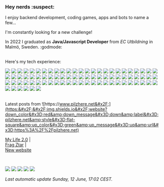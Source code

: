 <h3>Hey nerds :suspect:</h3>
<p>
    I enjoy backend development, coding games, apps and bots to name a few...

I&#39;m constantly looking for a new challenge!
    
In 2022 I graduated as **Java&#x2F;Javascript Developer** from *EC Utbildning* in Malmö, Sweden. :godmode:
    <br/>
    <br/>
    
Here&#39;s my tech experience:

![](https:&#x2F;&#x2F;img.shields.io&#x2F;badge&#x2F;MongoDB-4EA94B?style&#x3D;flat-square&amp;logo&#x3D;mongodb&amp;logoColor&#x3D;white) ![](	https:&#x2F;&#x2F;img.shields.io&#x2F;badge&#x2F;GitHub_Actions-2088FF?style&#x3D;flat-square&amp;logo&#x3D;github-actions&amp;logoColor&#x3D;white) ![](https:&#x2F;&#x2F;img.shields.io&#x2F;badge&#x2F;Heroku-430098?style&#x3D;flat-square&amp;logo&#x3D;heroku&amp;logoColor&#x3D;white) ![](https:&#x2F;&#x2F;img.shields.io&#x2F;badge&#x2F;MariaDB-003545?style&#x3D;flat-square&amp;logo&#x3D;mariadb&amp;logoColor&#x3D;white) ![](https:&#x2F;&#x2F;img.shields.io&#x2F;badge&#x2F;Bootstrap-563D7C?style&#x3D;flat-square&amp;logo&#x3D;bootstrap&amp;logoColor&#x3D;white) ![](	https:&#x2F;&#x2F;img.shields.io&#x2F;badge&#x2F;CMake-064F8C?style&#x3D;flat-square&amp;logo&#x3D;cmake&amp;logoColor&#x3D;white) ![](	https:&#x2F;&#x2F;img.shields.io&#x2F;badge&#x2F;gradle-02303A?style&#x3D;flat-square&amp;logo&#x3D;gradle&amp;logoColor&#x3D;white) ![](https:&#x2F;&#x2F;img.shields.io&#x2F;badge&#x2F;Junit5-25A162?style&#x3D;flat-square&amp;logo&#x3D;junit5&amp;logoColor&#x3D;white) ![](https:&#x2F;&#x2F;img.shields.io&#x2F;badge&#x2F;JWT-000000?style&#x3D;flat-square&amp;logo&#x3D;JSON%20web%20tokens&amp;logoColor&#x3D;white) ![](https:&#x2F;&#x2F;img.shields.io&#x2F;badge&#x2F;Markdown-000000?style&#x3D;flat-square&amp;logo&#x3D;markdown&amp;logoColor&#x3D;white) ![](https:&#x2F;&#x2F;img.shields.io&#x2F;badge&#x2F;Node.js-339933?style&#x3D;flat-square&amp;logo&#x3D;nodedotjs&amp;logoColor&#x3D;white) ![](https:&#x2F;&#x2F;img.shields.io&#x2F;badge&#x2F;Material%20UI-007FFF?style&#x3D;flat-square&amp;logo&#x3D;mui&amp;logoColor&#x3D;white) ![](https:&#x2F;&#x2F;img.shields.io&#x2F;badge&#x2F;next.js-000000?style&#x3D;flat-square&amp;logo&#x3D;nextdotjs&amp;logoColor&#x3D;white) ![](https:&#x2F;&#x2F;img.shields.io&#x2F;badge&#x2F;npm-CB3837?style&#x3D;flat-square&amp;logo&#x3D;npm&amp;logoColor&#x3D;white) ![](https:&#x2F;&#x2F;img.shields.io&#x2F;badge&#x2F;NuGet-004880?style&#x3D;flat-square&amp;logo&#x3D;nuget&amp;logoColor&#x3D;white) ![](https:&#x2F;&#x2F;img.shields.io&#x2F;badge&#x2F;OpenGL-FFFFFF?style&#x3D;flat-square&amp;logo&#x3D;opengl) ![](	https:&#x2F;&#x2F;img.shields.io&#x2F;badge&#x2F;React-20232A?style&#x3D;flat-square&amp;logo&#x3D;react&amp;logoColor&#x3D;61DAFB) ![](	https:&#x2F;&#x2F;img.shields.io&#x2F;badge&#x2F;React_Router-CA4245?style&#x3D;flat-square&amp;logo&#x3D;react-router&amp;logoColor&#x3D;white) ![](https:&#x2F;&#x2F;img.shields.io&#x2F;badge&#x2F;Redux-593D88?style&#x3D;flat-square&amp;logo&#x3D;redux&amp;logoColor&#x3D;white) ![](	https:&#x2F;&#x2F;img.shields.io&#x2F;badge&#x2F;Shell_Script-121011?style&#x3D;flat-square&amp;logo&#x3D;gnu-bash&amp;logoColor&#x3D;white) ![](	https:&#x2F;&#x2F;img.shields.io&#x2F;badge&#x2F;Spring_Boot-F2F4F9?style&#x3D;flat-square&amp;logo&#x3D;spring-boot) ![](https:&#x2F;&#x2F;img.shields.io&#x2F;badge&#x2F;Unity-100000?style&#x3D;flat-square&amp;logo&#x3D;unity&amp;logoColor&#x3D;white) ![](https:&#x2F;&#x2F;img.shields.io&#x2F;badge&#x2F;Swagger-85EA2D?style&#x3D;flat-square&amp;logo&#x3D;Swagger&amp;logoColor&#x3D;white) ![](https:&#x2F;&#x2F;img.shields.io&#x2F;badge&#x2F;Tailwind_CSS-38B2AC?style&#x3D;flat-square&amp;logo&#x3D;tailwind-css&amp;logoColor&#x3D;white) ![](	https:&#x2F;&#x2F;img.shields.io&#x2F;badge&#x2F;ThreeJs-black?style&#x3D;flat-square&amp;logo&#x3D;three.js&amp;logoColor&#x3D;white) ![](https:&#x2F;&#x2F;img.shields.io&#x2F;badge&#x2F;-Unreal%20Engine-313131?style&#x3D;flat-square&amp;logo&#x3D;unreal-engine&amp;logoColor&#x3D;white) ![](https:&#x2F;&#x2F;img.shields.io&#x2F;badge&#x2F;Webpack-8DD6F9?style&#x3D;flat-square&amp;logo&#x3D;Webpack&amp;logoColor&#x3D;white) ![](https:&#x2F;&#x2F;img.shields.io&#x2F;badge&#x2F;Xampp-F37623?style&#x3D;flat-square&amp;logo&#x3D;xampp&amp;logoColor&#x3D;white) ![](https:&#x2F;&#x2F;img.shields.io&#x2F;badge&#x2F;Bitbucket-0747a6?style&#x3D;flat-square&amp;logo&#x3D;bitbucket&amp;logoColor&#x3D;white) ![](	https:&#x2F;&#x2F;img.shields.io&#x2F;badge&#x2F;Itch.io-FA5C5C?style&#x3D;flat-square&amp;logo&#x3D;itchdotio&amp;logoColor&#x3D;white) ![](https:&#x2F;&#x2F;img.shields.io&#x2F;badge&#x2F;Steam-000000?style&#x3D;flat-square&amp;logo&#x3D;steam&amp;logoColor&#x3D;white) ![](https:&#x2F;&#x2F;img.shields.io&#x2F;badge&#x2F;Android_Studio-3DDC84?style&#x3D;flat-square&amp;logo&#x3D;android-studio&amp;logoColor&#x3D;white) ![](https:&#x2F;&#x2F;img.shields.io&#x2F;badge&#x2F;C%23-239120?style&#x3D;flat-square&amp;logo&#x3D;c-sharp&amp;logoColor&#x3D;white) ![](	https:&#x2F;&#x2F;img.shields.io&#x2F;badge&#x2F;Slack-4A154B?style&#x3D;flat-square&amp;logo&#x3D;slack&amp;logoColor&#x3D;white) ![](	https:&#x2F;&#x2F;img.shields.io&#x2F;badge&#x2F;Discord-5865F2?style&#x3D;flat-square&amp;logo&#x3D;discord&amp;logoColor&#x3D;white) ![](https:&#x2F;&#x2F;img.shields.io&#x2F;badge&#x2F;CLion-000000?style&#x3D;flat-square&amp;logo&#x3D;clion&amp;logoColor&#x3D;white) ![](https:&#x2F;&#x2F;img.shields.io&#x2F;badge&#x2F;Eclipse-2C2255?style&#x3D;flat-square&amp;logo&#x3D;eclipse&amp;logoColor&#x3D;white) ![](https:&#x2F;&#x2F;img.shields.io&#x2F;badge&#x2F;GIT-E44C30?style&#x3D;flat-square&amp;logo&#x3D;git&amp;logoColor&#x3D;white) ![](https:&#x2F;&#x2F;img.shields.io&#x2F;badge&#x2F;IntelliJIDEA-000000.svg?style&#x3D;flat-square&amp;logo&#x3D;intellij-idea&amp;logoColor&#x3D;white) ![](	https:&#x2F;&#x2F;img.shields.io&#x2F;badge&#x2F;Notepad++-90E59A.svg?style&#x3D;flat-square&amp;logo&#x3D;notepad%2B%2B&amp;logoColor&#x3D;black) ![](https:&#x2F;&#x2F;img.shields.io&#x2F;badge&#x2F;Rider-000000?style&#x3D;flat-square&amp;logo&#x3D;Rider&amp;logoColor&#x3D;white) ![](https:&#x2F;&#x2F;img.shields.io&#x2F;badge&#x2F;Visual_Studio-5C2D91?style&#x3D;flat-square&amp;logo&#x3D;visual%20studio&amp;logoColor&#x3D;white) ![](https:&#x2F;&#x2F;img.shields.io&#x2F;badge&#x2F;Firefox_Browser-FF7139?style&#x3D;flat-square&amp;logo&#x3D;Firefox-Browser&amp;logoColor&#x3D;white) ![](https:&#x2F;&#x2F;img.shields.io&#x2F;badge&#x2F;Visual_Studio_Code-0078D4?style&#x3D;flat-square&amp;logo&#x3D;visual%20studio%20code&amp;logoColor&#x3D;white) ![](https:&#x2F;&#x2F;img.shields.io&#x2F;badge&#x2F;WebStorm-000000?style&#x3D;flat-square&amp;logo&#x3D;WebStorm&amp;logoColor&#x3D;white) ![](	https:&#x2F;&#x2F;img.shields.io&#x2F;badge&#x2F;C%2B%2B-00599C?style&#x3D;flat-square&amp;logo&#x3D;c%2B%2B&amp;logoColor&#x3D;white) ![](https:&#x2F;&#x2F;img.shields.io&#x2F;badge&#x2F;CSS3-1572B6?style&#x3D;flat-square&amp;logo&#x3D;css3&amp;logoColor&#x3D;white) ![](	https:&#x2F;&#x2F;img.shields.io&#x2F;badge&#x2F;Go-00ADD8?style&#x3D;flat-square&amp;logo&#x3D;go&amp;logoColor&#x3D;white) ![](https:&#x2F;&#x2F;img.shields.io&#x2F;badge&#x2F;HTML5-E34F26?style&#x3D;flat-square&amp;logo&#x3D;html5&amp;logoColor&#x3D;white) ![](https:&#x2F;&#x2F;img.shields.io&#x2F;badge&#x2F;Java-ED8B00?style&#x3D;flat-square&amp;logo&#x3D;java&amp;logoColor&#x3D;white) ![](	https:&#x2F;&#x2F;img.shields.io&#x2F;badge&#x2F;JavaScript-323330?style&#x3D;flat-square&amp;logo&#x3D;javascript&amp;logoColor&#x3D;F7DF1E) ![](	https:&#x2F;&#x2F;img.shields.io&#x2F;badge&#x2F;json-5E5C5C?style&#x3D;flat-square&amp;logo&#x3D;json&amp;logoColor&#x3D;white) ![](https:&#x2F;&#x2F;img.shields.io&#x2F;badge&#x2F;Lua-2C2D72?style&#x3D;flat-square&amp;logo&#x3D;lua&amp;logoColor&#x3D;white) ![](	https:&#x2F;&#x2F;img.shields.io&#x2F;badge&#x2F;eslint-3A33D1?style&#x3D;flat-square&amp;logo&#x3D;eslint&amp;logoColor&#x3D;white) ![](https:&#x2F;&#x2F;img.shields.io&#x2F;badge&#x2F;prettier-1A2C34?style&#x3D;flat-square&amp;logo&#x3D;prettier&amp;logoColor&#x3D;F7BA3E) ![](https:&#x2F;&#x2F;img.shields.io&#x2F;badge&#x2F;Trello-0052CC?style&#x3D;flat-square&amp;logo&#x3D;trello&amp;logoColor&#x3D;white) ![](https:&#x2F;&#x2F;img.shields.io&#x2F;badge&#x2F;Hibernate-59666C?style&#x3D;flat-square&amp;logo&#x3D;Hibernate&amp;logoColor&#x3D;white) ![](	https:&#x2F;&#x2F;img.shields.io&#x2F;badge&#x2F;Android-3DDC84?style&#x3D;flat-square&amp;logo&#x3D;android&amp;logoColor&#x3D;white) ![](https:&#x2F;&#x2F;img.shields.io&#x2F;badge&#x2F;Arch_Linux-1793D1?style&#x3D;flat-square&amp;logo&#x3D;arch-linux&amp;logoColor&#x3D;white) ![](https:&#x2F;&#x2F;img.shields.io&#x2F;badge&#x2F;Debian-A81D33?style&#x3D;flat-square&amp;logo&#x3D;debian&amp;logoColor&#x3D;white) ![](	https:&#x2F;&#x2F;img.shields.io&#x2F;badge&#x2F;Linux-FCC624?style&#x3D;flat-square&amp;logo&#x3D;linux&amp;logoColor&#x3D;black) ![](https:&#x2F;&#x2F;img.shields.io&#x2F;badge&#x2F;Jira-0052CC?style&#x3D;flat-square&amp;logo&#x3D;Jira&amp;logoColor&#x3D;white) ![](https:&#x2F;&#x2F;img.shields.io&#x2F;badge&#x2F;Linux_Mint-87CF3E?style&#x3D;flat-square&amp;logo&#x3D;linux-mint&amp;logoColor&#x3D;white) ![](https:&#x2F;&#x2F;img.shields.io&#x2F;badge&#x2F;manjaro-35BF5C?style&#x3D;flat-square&amp;logo&#x3D;manjaro&amp;logoColor&#x3D;white) ![](https:&#x2F;&#x2F;img.shields.io&#x2F;badge&#x2F;Pop!_OS-48B9C7?style&#x3D;flat-square&amp;logo&#x3D;Pop!_OS&amp;logoColor&#x3D;white) ![](	https:&#x2F;&#x2F;img.shields.io&#x2F;badge&#x2F;Ubuntu-E95420?style&#x3D;flat-square&amp;logo&#x3D;ubuntu&amp;logoColor&#x3D;white) ![](https:&#x2F;&#x2F;img.shields.io&#x2F;badge&#x2F;Windows_95-008080?style&#x3D;flat-square&amp;logo&#x3D;windows-95&amp;logoColor&#x3D;white) ![](	https:&#x2F;&#x2F;img.shields.io&#x2F;badge&#x2F;Windows-0078D6?style&#x3D;flat-square&amp;logo&#x3D;windows&amp;logoColor&#x3D;white) ![](https:&#x2F;&#x2F;img.shields.io&#x2F;badge&#x2F;Windows_XP-003399?style&#x3D;flat-square&amp;logo&#x3D;windows-xp&amp;logoColor&#x3D;white) ![](https:&#x2F;&#x2F;img.shields.io&#x2F;badge&#x2F;Raspberry%20Pi-A22846?style&#x3D;flat-square&amp;logo&#x3D;Raspberry%20Pi&amp;logoColor&#x3D;white) ![](https:&#x2F;&#x2F;img.shields.io&#x2F;badge&#x2F;Yarn-2C8EBB?style&#x3D;flat-square&amp;logo&#x3D;yarn&amp;logoColor&#x3D;white) ![](	https:&#x2F;&#x2F;img.shields.io&#x2F;badge&#x2F;GitHub-100000?style&#x3D;flat-square&amp;logo&#x3D;github&amp;logoColor&#x3D;white) ![](https:&#x2F;&#x2F;img.shields.io&#x2F;badge&#x2F;GitLab-330F63?style&#x3D;flat-square&amp;logo&#x3D;gitlab&amp;logoColor&#x3D;white) ![](https:&#x2F;&#x2F;img.shields.io&#x2F;badge&#x2F;LinkedIn-0077B5?style&#x3D;flat-square&amp;logo&#x3D;linkedin&amp;logoColor&#x3D;white) ![](https:&#x2F;&#x2F;img.shields.io&#x2F;badge&#x2F;Stack_Overflow-FE7A16?style&#x3D;flat-square&amp;logo&#x3D;stack-overflow&amp;logoColor&#x3D;white) ![](https:&#x2F;&#x2F;img.shields.io&#x2F;badge&#x2F;Audacity-0000CC?style&#x3D;flat-square&amp;logo&#x3D;audacity&amp;logoColor&#x3D;white) ![](	https:&#x2F;&#x2F;img.shields.io&#x2F;badge&#x2F;windows%20terminal-4D4D4D?style&#x3D;flat-square&amp;logo&#x3D;windows%20terminal&amp;logoColor&#x3D;white) ![](https:&#x2F;&#x2F;img.shields.io&#x2F;badge&#x2F;GNU%20Bash-4EAA25?style&#x3D;flat-square&amp;logo&#x3D;GNU%20Bash&amp;logoColor&#x3D;white) ![](https:&#x2F;&#x2F;img.shields.io&#x2F;badge&#x2F;Brave-FF1B2D?style&#x3D;flat-square&amp;logo&#x3D;Brave&amp;logoColor&#x3D;white) ![](https:&#x2F;&#x2F;img.shields.io&#x2F;badge&#x2F;Twitch-9146FF?style&#x3D;flat-square&amp;logo&#x3D;twitch&amp;logoColor&#x3D;white) ![](https:&#x2F;&#x2F;img.shields.io&#x2F;badge&#x2F;YouTube-FF0000?style&#x3D;flat-square&amp;logo&#x3D;youtube&amp;logoColor&#x3D;white)
    <br/>
    <br/>
    
Latest posts from ![https:&#x2F;&#x2F;www.pilzhere.net&#x2F;](https:&#x2F;&#x2F;img.shields.io&#x2F;website?down_color&#x3D;red&amp;down_message&#x3D;down&amp;label&#x3D;pilzhere.net&amp;style&#x3D;flat-square&amp;up_color&#x3D;green&amp;up_message&#x3D;up&amp;url&#x3D;https%3A%2F%2Fpilzhere.net)
    
[My Life 2.0](https:&#x2F;&#x2F;pilzhere.net&#x2F;posts&#x2F;news&#x2F;my-life-2-0&#x2F;)	|	
    [Frag Ztar](https:&#x2F;&#x2F;pilzhere.net&#x2F;posts&#x2F;projects&#x2F;frag-ztar&#x2F;)	|	
    [New website](https:&#x2F;&#x2F;pilzhere.net&#x2F;posts&#x2F;my-first-post&#x2F;)
</p>
<br/>

![](https:&#x2F;&#x2F;img.shields.io&#x2F;github&#x2F;package-json&#x2F;v&#x2F;PilzHere&#x2F;PilzHere?style&#x3D;flat-square) ![](https:&#x2F;&#x2F;img.shields.io&#x2F;github&#x2F;workflow&#x2F;status&#x2F;PilzHere&#x2F;PilzHere&#x2F;README%20build?label&#x3D;README&amp;logo&#x3D;Github&amp;style&#x3D;flat-square) ![](https:&#x2F;&#x2F;img.shields.io&#x2F;github&#x2F;package-json&#x2F;dependency-version&#x2F;PilzHere&#x2F;PilzHere&#x2F;axios?style&#x3D;flat-square) ![](https:&#x2F;&#x2F;img.shields.io&#x2F;github&#x2F;package-json&#x2F;dependency-version&#x2F;PilzHere&#x2F;PilzHere&#x2F;cheerio?style&#x3D;flat-square) ![](https:&#x2F;&#x2F;img.shields.io&#x2F;github&#x2F;package-json&#x2F;dependency-version&#x2F;PilzHere&#x2F;PilzHere&#x2F;mustache?style&#x3D;flat-square)

<em>Last automatic update Sunday, 12 June, 17:02 CEST.</em>

